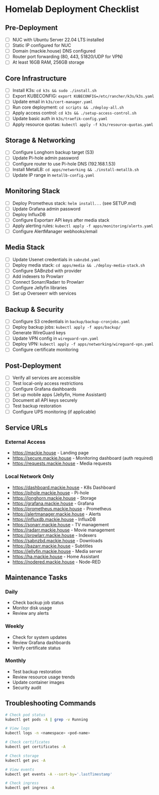 # Homelab Deployment Checklist

## Pre-Deployment

- [ ] NUC with Ubuntu Server 22.04 LTS installed
- [ ] Static IP configured for NUC
- [ ] Domain (mackie.house) DNS configured
- [ ] Router port forwarding (80, 443, 51820/UDP for VPN)
- [ ] At least 16GB RAM, 256GB storage

## Core Infrastructure

- [ ] Install K3s: `cd k3s && sudo ./install.sh`
- [ ] Export KUBECONFIG: `export KUBECONFIG=/etc/rancher/k3s/k3s.yaml`
- [ ] Update email in `k3s/cert-manager.yaml`
- [ ] Run core deployment: `cd scripts && ./deploy-all.sh`
- [ ] Apply access control: `cd k3s && ./setup-access-control.sh`
- [ ] Update basic auth in `k3s/traefik-config.yaml`
- [ ] Apply resource quotas: `kubectl apply -f k3s/resource-quotas.yaml`

## Storage & Networking

- [ ] Configure Longhorn backup target (S3)
- [ ] Update Pi-hole admin password
- [ ] Configure router to use Pi-hole DNS (192.168.1.53)
- [ ] Install MetalLB: `cd apps/networking && ./install-metallb.sh`
- [ ] Update IP range in `metallb-config.yaml`

## Monitoring Stack

- [ ] Deploy Prometheus stack: `helm install...` (see SETUP.md)
- [ ] Update Grafana admin password
- [ ] Deploy InfluxDB
- [ ] Configure Exportarr API keys after media stack
- [ ] Apply alerting rules: `kubectl apply -f apps/monitoring/alerts.yaml`
- [ ] Configure AlertManager webhooks/email

## Media Stack

- [ ] Update Usenet credentials in `sabnzbd.yaml`
- [ ] Deploy media stack: `cd apps/media && ./deploy-media-stack.sh`
- [ ] Configure SABnzbd with provider
- [ ] Add indexers to Prowlarr
- [ ] Connect Sonarr/Radarr to Prowlarr
- [ ] Configure Jellyfin libraries
- [ ] Set up Overseerr with services

## Backup & Security

- [ ] Configure S3 credentials in `backup/backup-cronjobs.yaml`
- [ ] Deploy backup jobs: `kubectl apply -f apps/backup/`
- [ ] Generate WireGuard keys
- [ ] Update VPN config in `wireguard-vpn.yaml`
- [ ] Deploy VPN: `kubectl apply -f apps/networking/wireguard-vpn.yaml`
- [ ] Configure certificate monitoring

## Post-Deployment

- [ ] Verify all services are accessible
- [ ] Test local-only access restrictions
- [ ] Configure Grafana dashboards
- [ ] Set up mobile apps (Jellyfin, Home Assistant)
- [ ] Document all API keys securely
- [ ] Test backup restoration
- [ ] Configure UPS monitoring (if applicable)

## Service URLs

### External Access
- https://mackie.house - Landing page
- https://secure.mackie.house - Monitoring dashboard (auth required)
- https://requests.mackie.house - Media requests

### Local Network Only
- https://dashboard.mackie.house - K8s Dashboard
- https://pihole.mackie.house - Pi-hole
- https://longhorn.mackie.house - Storage
- https://grafana.mackie.house - Grafana
- https://prometheus.mackie.house - Prometheus
- https://alertmanager.mackie.house - Alerts
- https://influxdb.mackie.house - InfluxDB
- https://sonarr.mackie.house - TV management
- https://radarr.mackie.house - Movie management
- https://prowlarr.mackie.house - Indexers
- https://sabnzbd.mackie.house - Downloads
- https://bazarr.mackie.house - Subtitles
- https://jellyfin.mackie.house - Media server
- https://ha.mackie.house - Home Assistant
- https://nodered.mackie.house - Node-RED

## Maintenance Tasks

### Daily
- Check backup job status
- Monitor disk usage
- Review any alerts

### Weekly
- Check for system updates
- Review Grafana dashboards
- Verify certificate status

### Monthly
- Test backup restoration
- Review resource usage trends
- Update container images
- Security audit

## Troubleshooting Commands

```bash
# Check pod status
kubectl get pods -A | grep -v Running

# View logs
kubectl logs -n <namespace> <pod-name>

# Check certificates
kubectl get certificates -A

# Check storage
kubectl get pvc -A

# View events
kubectl get events -A --sort-by='.lastTimestamp'

# Check ingress
kubectl get ingress -A
```